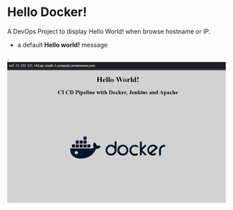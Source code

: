 # Hello Docker!

A DevOps Project to display Hello World! when browse hostname or IP. 
- a default **Hello world!** message

.![alt HelloWorld](https://github.com/adarshgeorge/CI_CD_Docker/blob/master/web/Hello_World.png)

